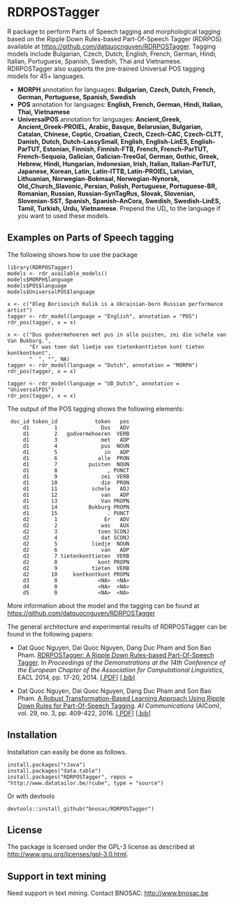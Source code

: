# RDRPOSTagger

R package to perform Parts of Speech tagging and morphological tagging based on the Ripple Down Rules-based Part-Of-Speech Tagger (RDRPOS) available at https://github.com/datquocnguyen/RDRPOSTagger. Tagging models include Bulgarian, Czech, Dutch, English, French, German, Hindi, Italian, Portuguese, Spanish, Swedish, Thai and Vietnamese. RDRPOSTagger also supports the pre-trained Universal POS tagging models for 45+ languages.

- **MORPH** annotation for languages: **Bulgarian, Czech, Dutch, French, German, Portuguese, Spanish, Swedish**
- **POS** annotation for languages: **English, French, German, Hindi, Italian, Thai, Vietnamese**
- **UniversalPOS** annotation for languages: **Ancient_Greek, Ancient_Greek-PROIEL, Arabic, Basque, Belarusian, Bulgarian, Catalan, Chinese, Coptic, Croatian, Czech, Czech-CAC, Czech-CLTT, Danish, Dutch, Dutch-LassySmall, English, English-LinES, English-ParTUT, Estonian, Finnish, Finnish-FTB, French, French-ParTUT, French-Sequoia, Galician, Galician-TreeGal, German, Gothic, Greek, Hebrew, Hindi, Hungarian, Indonesian, Irish, Italian, Italian-ParTUT, Japanese, Korean, Latin, Latin-ITTB, Latin-PROIEL, Latvian, Lithuanian, Norwegian-Bokmaal, Norwegian-Nynorsk, Old_Church_Slavonic, Persian, Polish, Portuguese, Portuguese-BR, Romanian, Russian, Russian-SynTagRus, Slovak, Slovenian, Slovenian-SST, Spanish, Spanish-AnCora, Swedish, Swedish-LinES, Tamil, Turkish, Urdu, Vietnamese**. Prepend the UD_ to the language if you want to used these models.

## Examples on Parts of Speech tagging

The following shows how to use the package

```()
library(RDRPOSTagger)
models <- rdr_available_models()
models$MORPH$language
models$POS$language
models$UniversalPOS$language

x <- c("Oleg Borisovich Kulik is a Ukrainian-born Russian performance artist")
tagger <- rdr_model(language = "English", annotation = "POS")
rdr_pos(tagger, x = x)

x <- c("Dus godvermehoeren met pus in alle puisten, zei die schele van Van Bukburg.", 
       "Er was toen dat liedje van tietenkonttieten kont tieten kontkontkont",
       "  ", "", NA)
tagger <- rdr_model(language = "Dutch", annotation = "MORPH")
rdr_pos(tagger, x = x)

tagger <- rdr_model(language = "UD_Dutch", annotation = "UniversalPOS")
rdr_pos(tagger, x = x)
```

The output of the POS tagging shows the following elements:
```
 doc_id token_id            token   pos
     d1        1              Dus   ADV
     d1        2   godvermehoeren  VERB
     d1        3              met   ADP
     d1        4              pus  NOUN
     d1        5               in   ADP
     d1        6             alle  PRON
     d1        7          puisten  NOUN
     d1        8                , PUNCT
     d1        9              zei  VERB
     d1       10              die  PRON
     d1       11           schele   ADJ
     d1       12              van   ADP
     d1       13              Van PROPN
     d1       14          Bukburg PROPN
     d1       15                . PUNCT
     d2        1               Er   ADV
     d2        2              was   AUX
     d2        3             toen SCONJ
     d2        4              dat SCONJ
     d2        5           liedje  NOUN
     d2        6              van   ADP
     d2        7 tietenkonttieten  VERB
     d2        8             kont PROPN
     d2        9           tieten  VERB
     d2       10     kontkontkont PROPN
     d3        0             <NA>  <NA>
     d4        0             <NA>  <NA>
     d5        0             <NA>  <NA>
```

More information about the model and the tagging can be found at https://github.com/datquocnguyen/RDRPOSTagger

The general architecture and experimental results of RDRPOSTagger can be found in the following papers:

- Dat Quoc Nguyen, Dai Quoc Nguyen, Dang Duc Pham and Son Bao Pham. [RDRPOSTagger: A Ripple Down Rules-based Part-Of-Speech Tagger](http://www.aclweb.org/anthology/E14-2005). In *Proceedings of the Demonstrations at the 14th Conference of the European Chapter of the Association for Computational Linguistics*, EACL 2014, pp. 17-20, 2014. [[.PDF]](http://www.aclweb.org/anthology/E14-2005) [[.bib]](http://www.aclweb.org/anthology/E14-2005.bib)

- Dat Quoc Nguyen, Dai Quoc Nguyen, Dang Duc Pham and Son Bao Pham. [A Robust Transformation-Based Learning Approach Using Ripple Down Rules for Part-Of-Speech Tagging](http://content.iospress.com/articles/ai-communications/aic698). *AI Communications* (AICom), vol. 29, no. 3, pp. 409-422, 2016. [[.PDF]](http://arxiv.org/pdf/1412.4021.pdf) [[.bib]](http://rdrpostagger.sourceforge.net/AICom.bib)


## Installation

Installation can easily be done as follows.

```
install.packages("rJava")
install.packages("data.table")
install.packages("RDRPOSTagger", repos = "http://www.datatailor.be/rcube", type = "source")
```

Or with devtools

```
devtools::install_github("bnosac/RDRPOSTagger")
```

## License

The package is licensed under the GPL-3 license as described at http://www.gnu.org/licenses/gpl-3.0.html.



## Support in text mining

Need support in text mining. 
Contact BNOSAC: http://www.bnosac.be